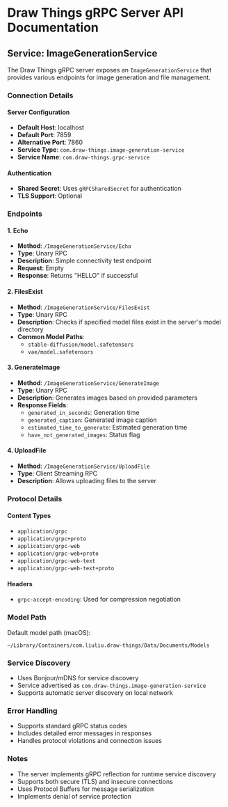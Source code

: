 # Draw Things gRPC Server API Documentation

## Service: ImageGenerationService

The Draw Things gRPC server exposes an `ImageGenerationService` that provides various endpoints for image generation and file management.

### Connection Details

#### Server Configuration
- **Default Host**: localhost
- **Default Port**: 7859
- **Alternative Port**: 7860
- **Service Type**: `com.draw-things.image-generation-service`
- **Service Name**: `com.draw-things.grpc-service`

#### Authentication
- **Shared Secret**: Uses `gRPCSharedSecret` for authentication
- **TLS Support**: Optional

### Endpoints

#### 1. Echo
- **Method**: `/ImageGenerationService/Echo`
- **Type**: Unary RPC
- **Description**: Simple connectivity test endpoint
- **Request**: Empty
- **Response**: Returns "HELLO" if successful

#### 2. FilesExist
- **Method**: `/ImageGenerationService/FilesExist`
- **Type**: Unary RPC
- **Description**: Checks if specified model files exist in the server's model directory
- **Common Model Paths**:
  - `stable-diffusion/model.safetensors`
  - `vae/model.safetensors`

#### 3. GenerateImage
- **Method**: `/ImageGenerationService/GenerateImage`
- **Type**: Unary RPC
- **Description**: Generates images based on provided parameters
- **Response Fields**:
  - `generated_in_seconds`: Generation time
  - `generated_caption`: Generated image caption
  - `estimated_time_to_generate`: Estimated generation time
  - `have_not_generated_images`: Status flag

#### 4. UploadFile
- **Method**: `/ImageGenerationService/UploadFile`
- **Type**: Client Streaming RPC
- **Description**: Allows uploading files to the server

### Protocol Details

#### Content Types
- `application/grpc`
- `application/grpc+proto`
- `application/grpc-web`
- `application/grpc-web+proto`
- `application/grpc-web-text`
- `application/grpc-web-text+proto`

#### Headers
- `grpc-accept-encoding`: Used for compression negotiation

### Model Path
Default model path (macOS):
```
~/Library/Containers/com.liuliu.draw-things/Data/Documents/Models
```

### Service Discovery
- Uses Bonjour/mDNS for service discovery
- Service advertised as `com.draw-things.image-generation-service`
- Supports automatic server discovery on local network

### Error Handling
- Supports standard gRPC status codes
- Includes detailed error messages in responses
- Handles protocol violations and connection issues

### Notes
- The server implements gRPC reflection for runtime service discovery
- Supports both secure (TLS) and insecure connections
- Uses Protocol Buffers for message serialization
- Implements denial of service protection